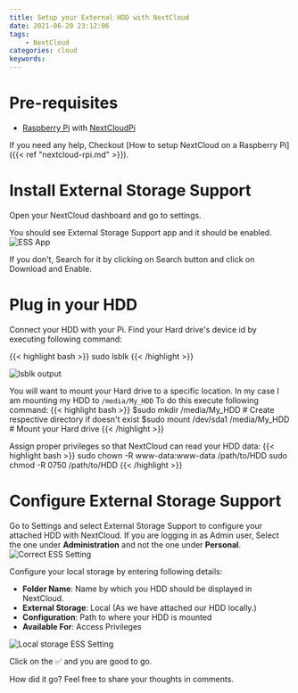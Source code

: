 ```yaml
---
title: Setup your External HDD with NextCloud
date: 2021-06-20 23:12:06
tags:
    - NextCloud
categories: cloud
keywords: 
---
```



# Pre-requisites
  - [Raspberry Pi](https://amzn.to/3xGuJqf) with [NextCloudPi](https://ownyourbits.com/nextcloudpi/)


If you need any help, Checkout [How to setup NextCloud on a Raspberry Pi]({{< ref "nextcloud-rpi.md" >}}).

# Install External Storage Support
Open your NextCloud dashboard and go to settings.

You should see External Storage Support app and it should be enabled.
![ESS App](/posts/nextcloud/images/ExternalStorageSupport.png)

If you don't, Search for it by clicking on Search button and click on Download and Enable.

# Plug in your HDD
Connect your HDD with your Pi.
Find your Hard drive's device id by executing following command:

{{< highlight bash >}}
sudo lsblk
{{< /highlight >}}

![lsblk output](/posts/nextcloud/images/lsblk.png)

You will want to mount your Hard drive to a specific location. In my case I am mounting my HDD to `/media/My_HDD`
To do this execute following command:
{{< highlight bash >}}
$sudo mkdir /media/My_HDD             # Create respective directory if doesn't exist
$sudo mount /dev/sda1 /media/My_HDD   # Mount your Hard drive
{{< /highlight >}}

Assign proper privileges so that NextCloud can read your HDD data:
{{< highlight bash >}}
sudo chown -R www-data:www-data /path/to/HDD
sudo chmod -R 0750 /path/to/HDD
{{< /highlight >}}

# Configure External Storage Support
Go to Settings and select External Storage Support to configure your attached HDD with NextCloud.
If you are logging in as Admin user, Select the one under **Administration** and not the one under **Personal**.
![Correct ESS Setting](/posts/nextcloud/images/ExternalStorageSupportsetting.png)

Configure your local storage by entering following details:

- **Folder Name**: Name by which you HDD should be displayed in NextCloud.
- **External Storage**: Local (As we have attached our HDD locally.)
- **Configuration**: Path to where your HDD is mounted
- **Available For**: Access Privileges

![Local storage ESS Setting](/posts/nextcloud/images/local.png)

Click on the ✅ and you are good to go.

How did it go? Feel free to share your thoughts in comments.